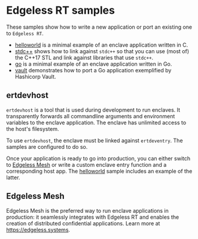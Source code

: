 # Edgeless RT samples
These samples show how to write a new application or port an existing one to `Edgeless RT`.

* [helloworld](helloworld/README.md) is a minimal example of an enclave application written in C.
* [stdc++](stdc++/README.md) shows how to link against `stdc++` so that you can use (most of) the C++17 STL and link against libraries that use `stdc++`.
* [go](go/README.md) is a minimal example of an enclave application written in Go.
* [vault](vault/README.md) demonstrates how to port a Go application exemplified by Hashicorp Vault.

## ertdevhost
`ertdevhost` is a tool that is used during development to run enclaves. It transparently forwards all commandline arguments and environment variables to the enclave application. The enclave has unlimited access to the host's filesystem.

To use `ertdevhost`, the enclave must be linked against `ertdeventry`. The samples are configured to do so.

Once your application is ready to go into production, you can either switch to [Edgeless Mesh](#edgeless-mesh) or write a custom enclave entry function and a corresponding host app. The [helloworld](helloworld/README.md) sample includes an example of the latter.

## Edgeless Mesh
Edgeless Mesh is the preferred way to run enclave applications in production: it seamlessly integrates with Edgeless RT and enables the creation of distributed confidential applications. Learn more at <https://edgeless.systems>.
